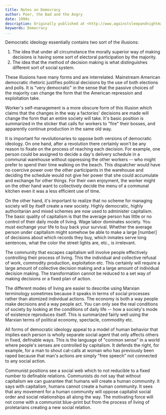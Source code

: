 ```yaml
---
title: Notes on Democracy
author: Poor, the Bad and the Angry
date: 1990s
description: Originally published at <http://www.againstsleepandnightmare.net/ANTICAPL/PBA/DEMO_NTS.html> on the Against Sleep and Nightmare website, specifically in the subsection devoted to the Poor, the Bad and the Angry group/publication. I therefore attribute it to them.
keywords: Democracy
...
```


Democratic ideology essentially contains two sort of the illusions:

1. The idea that under all circumstance the morally superior way of making decisions is having some sort of electoral participation by the majority.
2. The idea that the method of decision making is what distinguishes different sort of social system.

These illusions have many forms and are interrelated. Mainstream American democratic rhetoric justifies political decisions by the use of both elections and polls. It is "very democratic" in the sense that the passive choices of the majority can change the form that the American repression and exploitation take.

Worker's self-management is a more obscure form of this illusion which claims that the changes in the way a factories' decisions are made will change the form that an entire society will take. It's basic position is summarized in the sticker that calls for workers to "fire" their bosses, and apparently continue production in the same old way.

It is important for revolutionaries to oppose both versions of democratic ideology. On one hand, after a revolution there certainly won't be any reason to fixate on the process of reaching each decision. For example, one person could be assigned to decide a day's delivery schedule in a communal warehouse without oppressing the other workers -- who might prefer to spend their time walking on the beach. This dispatcher would have no coercive power over the other participants in the warehouse and deciding the schedule would not give her power that she could accumulate and exchange for other things. For their own enjoyment, the worker might on the other hand want to collectively decide the menu of a communal kitchen even it was a less efficient use of time.

On the other hand, it's important to realize that no scheme for managing society will by itself create a new society. Highly democratic, highly authoritarian and mixed schemes are now used to administer capitalism. The basic quality of capitalism is that the average person has little or no control of their daily mode of living. Wage labor dominates society. You must exchange your life to buy back your survival. Whether the average person under capitalism might somehow be able to make a large [number] of decisions about which records they buy, which inmates serve long sentences, what the color the street lights are, etc., is irrelevant.

The community that escapes capitalism will involve people effectively controlling their process of living. This the individual and collective refusal of work, commodity production, exploitation etc. This certainly will require a large amount of collective decision making and a large amount of individual decision making. The transformation cannot be reduced to a set way of making decisions or a fixed plan of action.

The different modes of living are easier to describe using Marxian terminology sometimes because it speaks in terms of social processes rather than atomized individual actions. The economy is both a way people make decisions and a way people act. You can only see the real conditions of society by looking at the conditions of daily life -- how a society's mode of existence reproduces itself. This is summarized fairly well using the Marxian terms of political economy, spectacle, commodity etc.

All forms of democratic ideology appeal to a model of human behavior that implies each person is wholly separate social agent that only affects others in fixed, definable ways. This is the language of "common sense" in a world where people's senses are controlled by capitalism. It defends the right, for example, for a man to shout cat-calls at woman who has previously been raped because that man's actions are simply "free speech" not connected to any social action.

Communist positions see a social web which to not reducible to a fixed number to definable relations. Communists do not say that without capitalism we can guarantee that humans will create a human community. It says with capitalism, humans cannot create a human community. It sees that any movement for a human community will oppose capitalist social order and social relationships all along the way. The motivating force will not come with a communist blue-print but from the process of living of proletarians creating a new social relation.
